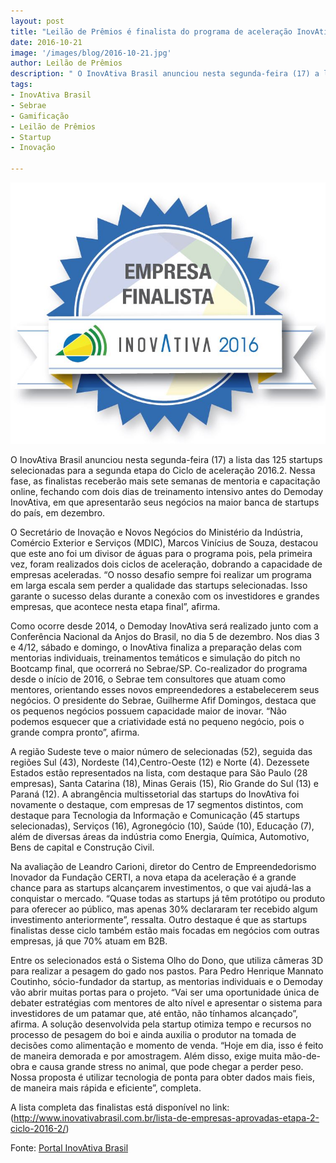 ```yaml
---
layout: post
title: "Leilão de Prêmios é finalista do programa de aceleração InovAtiva Brasil"
date: 2016-10-21
image: '/images/blog/2016-10-21.jpg'
author: Leilão de Prêmios
description: " O InovAtiva Brasil anunciou nesta segunda-feira (17) a lista das 125 startups selecionadas para a segunda etapa do Ciclo de aceleração 2016.2. Nessa fase, as finalistas receberão mais sete semanas de mentoria e capacitação online, fechando com dois dias de treinamento intensivo antes do Demoday InovAtiva, em que apresentarão seus negócios na maior banca de startups do país, em dezembro."
tags:
- InovAtiva Brasil
- Sebrae
- Gamificação
- Leilão de Prêmios
- Startup
- Inovação

---
```


![Alt text](/images/blog/2016-10-21.jpg "Programa de Aceleração InovAtiva Brasil.")




O InovAtiva Brasil anunciou nesta segunda-feira (17) a lista das 125 startups selecionadas para a segunda etapa do Ciclo de aceleração 2016.2. Nessa fase, as finalistas receberão mais sete semanas de mentoria e capacitação online, fechando com dois dias de treinamento intensivo antes do Demoday InovAtiva, em que apresentarão seus negócios na maior banca de startups do país, em dezembro.

O Secretário de Inovação e Novos Negócios do Ministério da Indústria, Comércio Exterior e Serviços (MDIC), Marcos Vinícius de Souza, destacou que este ano foi um divisor de águas para o programa pois, pela primeira vez, foram realizados dois ciclos de aceleração, dobrando a capacidade de empresas aceleradas. “O nosso desafio sempre foi realizar um programa em larga escala sem perder a qualidade das startups selecionadas. Isso garante o sucesso delas durante a conexão com os investidores e grandes empresas, que acontece nesta etapa final”, afirma.

Como ocorre desde 2014, o Demoday InovAtiva será realizado junto com a Conferência Nacional da Anjos do Brasil, no dia 5 de dezembro. Nos dias 3 e 4/12, sábado e domingo, o InovAtiva finaliza a preparação delas com mentorias individuais, treinamentos temáticos e simulação do pitch no Bootcamp final, que ocorrerá no Sebrae/SP. Co-realizador do programa desde o início de 2016, o Sebrae tem consultores que atuam como mentores, orientando esses novos empreendedores a estabelecerem seus negócios.  O presidente do Sebrae, Guilherme Afif Domingos, destaca que os pequenos negócios possuem capacidade maior de inovar. “Não podemos esquecer que a criatividade está no pequeno negócio, pois o grande compra pronto”, afirma.

A região Sudeste teve o maior número de selecionadas (52), seguida das regiões Sul (43), Nordeste (14),Centro-Oeste (12) e Norte (4). Dezessete Estados estão representados na lista, com destaque para São Paulo (28 empresas), Santa Catarina (18), Minas Gerais (15), Rio Grande do Sul (13) e Paraná (12). A abrangência multissetorial das startups do InovAtiva foi novamente o destaque, com empresas de 17 segmentos distintos, com destaque para Tecnologia da Informação e Comunicação (45 startups selecionadas), Serviços (16), Agronegócio (10), Saúde (10), Educação (7), além de diversas áreas da indústria como Energia, Química, Automotivo, Bens de capital e Construção Civil.

Na avaliação de Leandro Carioni, diretor do Centro de Empreendedorismo Inovador da Fundação CERTI, a nova etapa da aceleração é a grande chance para as startups alcançarem investimentos, o que vai ajudá-las a conquistar o mercado. “Quase todas as startups já têm protótipo ou produto para oferecer ao público, mas apenas 30% declararam ter recebido algum investimento anteriormente”, ressalta. Outro destaque é que as startups finalistas desse ciclo também estão mais focadas em negócios com outras empresas, já que 70% atuam em B2B.

Entre os selecionados está o Sistema Olho do Dono, que utiliza câmeras 3D para realizar a pesagem do gado nos pastos. Para Pedro Henrique Mannato Coutinho, sócio-fundador da startup, as mentorias individuais e o Demoday vão abrir muitas portas para o projeto. “Vai ser uma oportunidade única de debater estratégias com mentores de alto nível e apresentar o sistema para investidores de um patamar que, até então, não tínhamos alcançado”, afirma. A solução desenvolvida pela startup otimiza tempo e recursos no processo de pesagem do boi e ainda auxilia o produtor na tomada de decisões como alimentação e momento de venda. “Hoje em dia, isso é feito de maneira demorada e por amostragem. Além disso, exige muita mão-de-obra e causa grande stress no animal, que pode chegar a perder peso. Nossa proposta é utilizar tecnologia de ponta para obter dados mais fieis, de maneira mais rápida e eficiente”, completa.

A lista completa das finalistas está disponível no link: (http://www.inovativabrasil.com.br/lista-de-empresas-aprovadas-etapa-2-ciclo-2016-2/)

Fonte: [Portal InovAtiva Brasil](http://www.inovativabrasil.com.br/inovativa-brasil-divulga-as-125-finalistas-do-segundo-ciclo-de-aceleracao-de-2016/)





